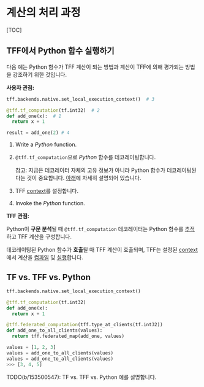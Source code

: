 # 계산의 처리 과정

[TOC]

## TFF에서 Python 함수 실행하기

다음 예는 Python 함수가 TFF 계산이 되는 방법과 계산이 TFF에 의해 평가되는 방법을 강조하기 위한 것입니다.

**사용자 관점:**

```python
tff.backends.native.set_local_execution_context()  # 3

@tff.tf_computation(tf.int32)  # 2
def add_one(x):  # 1
  return x + 1

result = add_one(2) # 4
```

1. Write a *Python* function.

2. `@tff.tf_computation`으로 *Python* 함수를 데코레이팅합니다.

    참고: 지금은 데코레이터 자체의 고유 정보가 아니라 Python 함수가 데코레이팅된다는 것이 중요합니다. [아래](#tf-vs-tff-vs-python)에 자세히 설명되어 있습니다.

3. TFF [context](context.md)를 설정합니다.

4. Invoke the *Python* function.

**TFF 관점:**

Python이 **구문 분석**될 때 `@tff.tf_computation` 데코레이터는 Python 함수를 [추적](tracing.md)하고 TFF 계산을 구성합니다.

데코레이팅된 Python 함수가 **호출**될 때 TFF 계산이 호출되며, TFF는 설정된 [context](context.md)에서 계산을 [컴파일](compilation.md) 및 [실행](execution.md)합니다.

## TF vs. TFF vs. Python

```python
tff.backends.native.set_local_execution_context()

@tff.tf_computation(tf.int32)
def add_one(x):
  return x + 1

@tff.federated_computation(tff.type_at_clients(tf.int32))
def add_one_to_all_clients(values):
  return tff.federated_map(add_one, values)

values = [1, 2, 3]
values = add_one_to_all_clients(values)
values = add_one_to_all_clients(values)
>>> [3, 4, 5]
```

TODO(b/153500547): TF vs. TFF vs. Python 예를 설명합니다.
